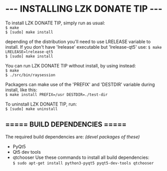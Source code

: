 # ---  INSTALLING LZK DONATE TIP  ---

To install LZK DONATE TIP, simply run as usual: <br/>
`$ make` <br/>
`$ [sudo] make install`

depending of the distribution you'll need to use LRELEASE variable to install.
If you don't have 'lrelease' executable but 'lrelease-qt5' use:
`$ make LRELEASE=lrelease-qt5` <br/>
`$ [sudo] make install`

You can run LZK DONATE TIP without install, by using instead: <br/>
`$ make` <br/>
`$ ./src/bin/raysession`

Packagers can make use of the 'PREFIX' and 'DESTDIR' variable during install, like this: <br/>
`$ make install PREFIX=/usr DESTDIR=./test-dir`



To uninstall LZK DONATE TIP, run: <br/>
`$ [sudo] make uninstall`
<br/>

===== BUILD DEPENDENCIES =====
--------------------------------
The required build dependencies are: <i>(devel packages of these)</i>

 - PyQt5
 - Qt5 dev tools 
 - qtchooser
Use these commands to install all build dependencies: <br/>
`$ sudo apt-get install python3-pyqt5 pyqt5-dev-tools qtchooser`

